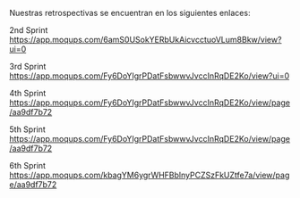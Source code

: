 Nuestras retrospectivas se encuentran en los siguientes enlaces:

2nd Sprint https://app.moqups.com/6amS0USokYERbUkAicvcctuoVLum8Bkw/view?ui=0

3rd Sprint https://app.moqups.com/Fy6DoYIgrPDatFsbwwvJvccInRqDE2Ko/view?ui=0

4th Sprint https://app.moqups.com/Fy6DoYIgrPDatFsbwwvJvccInRqDE2Ko/view/page/aa9df7b72

5th Sprint https://app.moqups.com/Fy6DoYIgrPDatFsbwwvJvccInRqDE2Ko/view/page/aa9df7b72

6th Sprint https://app.moqups.com/kbagYM6ygrWHFBblnyPCZSzFkUZtfe7a/view/page/aa9df7b72
